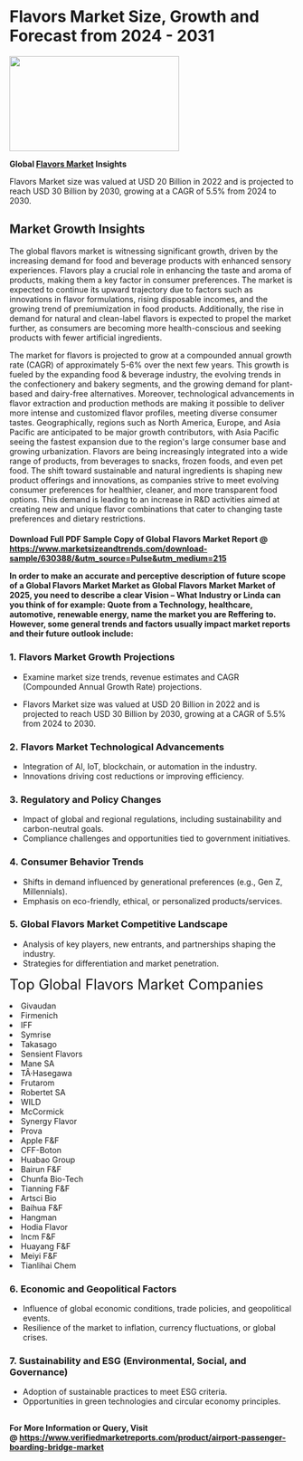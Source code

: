 <H1>Flavors Market Size, Growth and Forecast from 2024 - 2031</H1><img class="aligncenter size-medium wp-image-584254" src="https://thirdeyenews.in/wp-content/uploads/2024/09/Global-Market-Research-300x168.jpeg" alt="" width="300" height="168" /><p><strong>Global&nbsp;<a href="https://www.marketsizeandtrends.com/download-sample/630388/&amp;utm_source=Pulse&amp;utm_medium=215">Flavors Market</a> Insights</strong></p><p>Flavors Market size was valued at USD 20 Billion in 2022 and is projected to reach USD 30 Billion by 2030, growing at a CAGR of 5.5% from 2024 to 2030.</p><p><h2>Market Growth Insights</h2> <p>The global flavors market is witnessing significant growth, driven by the increasing demand for food and beverage products with enhanced sensory experiences. Flavors play a crucial role in enhancing the taste and aroma of products, making them a key factor in consumer preferences. The market is expected to continue its upward trajectory due to factors such as innovations in flavor formulations, rising disposable incomes, and the growing trend of premiumization in food products. Additionally, the rise in demand for natural and clean-label flavors is expected to propel the market further, as consumers are becoming more health-conscious and seeking products with fewer artificial ingredients.</p> <p><strong></strong></p> <p>The market for flavors is projected to grow at a compounded annual growth rate (CAGR) of approximately 5-6% over the next few years. This growth is fueled by the expanding food & beverage industry, the evolving trends in the confectionery and bakery segments, and the growing demand for plant-based and dairy-free alternatives. Moreover, technological advancements in flavor extraction and production methods are making it possible to deliver more intense and customized flavor profiles, meeting diverse consumer tastes. Geographically, regions such as North America, Europe, and Asia Pacific are anticipated to be major growth contributors, with Asia Pacific seeing the fastest expansion due to the region's large consumer base and growing urbanization. Flavors are being increasingly integrated into a wide range of products, from beverages to snacks, frozen foods, and even pet food. The shift toward sustainable and natural ingredients is shaping new product offerings and innovations, as companies strive to meet evolving consumer preferences for healthier, cleaner, and more transparent food options. This demand is leading to an increase in R&D activities aimed at creating new and unique flavor combinations that cater to changing taste preferences and dietary restrictions. <h4></p><p><span class=""><strong>Download Full PDF Sample Copy of Global Flavors Market Report</strong> @ <a href="https://www.marketsizeandtrends.com/download-sample/630388/&amp;utm_source=Pulse&amp;utm_medium=215" target="_blank">https://www.marketsizeandtrends.com/download-sample/630388/&amp;utm_source=Pulse&amp;utm_medium=215</a></span></p><p>In order to make an accurate and perceptive description of future scope of a Global&nbsp;Flavors Market Market as Global&nbsp;Flavors Market Market of 2025, you need to describe a clear Vision &ndash; What Industry or Linda can you think of for example: Quote from a Technology, healthcare, automotive, renewable energy, name the market you are Reffering to. However, some general trends and factors usually impact market reports and their future outlook include:</p><h3>1.&nbsp;<strong>Flavors Market Growth Projections</strong></h3><ul><li>Examine market size trends, revenue estimates and CAGR (Compounded Annual Growth Rate) projections.</li><li><p>Flavors Market size was valued at USD 20 Billion in 2022 and is projected to reach USD 30 Billion by 2030, growing at a CAGR of 5.5% from 2024 to 2030.</p></li></ul><h3>2.&nbsp;<strong>Flavors Market Technological Advancements</strong></h3><ul><li>Integration of AI, IoT, blockchain, or automation in the industry.</li><li>Innovations driving cost reductions or improving efficiency.</li></ul><h3>3.&nbsp;<strong>Regulatory and Policy Changes</strong></h3><ul><li>Impact of global and regional regulations, including sustainability and carbon-neutral goals.</li><li>Compliance challenges and opportunities tied to government initiatives.</li></ul><h3>4.&nbsp;<strong>Consumer Behavior Trends</strong></h3><ul><li>Shifts in demand influenced by generational preferences (e.g., Gen Z, Millennials).</li><li>Emphasis on eco-friendly, ethical, or personalized products/services.</li></ul><h3>5.&nbsp;<strong>Global Flavors Market Competitive Landscape</strong></h3><ul><li>Analysis of key players, new entrants, and partnerships shaping the industry.</li><li>Strategies for differentiation and market penetration.</li></ul><p data-pm-slice="1 1 []"><span style="color: inherit; font-family: inherit; font-size: 25px;">Top Global Flavors Market Companies</span></p><div class="" data-test-id=""><p><li> Givaudan</li><li> Firmenich</li><li> IFF</li><li> Symrise</li><li> Takasago</li><li> Sensient Flavors</li><li> Mane SA</li><li> TÂ·Hasegawa</li><li> Frutarom</li><li> Robertet SA</li><li> WILD</li><li> McCormick</li><li> Synergy Flavor</li><li> Prova</li><li> Apple F&F</li><li> CFF-Boton</li><li> Huabao Group</li><li> Bairun F&F</li><li> Chunfa Bio-Tech</li><li> Tianning F&F</li><li> Artsci Bio</li><li> Baihua F&F</li><li> Hangman</li><li> Hodia Flavor</li><li> Incm F&F</li><li> Huayang F&F</li><li> Meiyi F&F</li><li> Tianlihai Chem</li></p></div><h3>6.&nbsp;<strong>Economic and Geopolitical Factors</strong></h3><ul><li>Influence of global economic conditions, trade policies, and geopolitical events.</li><li>Resilience of the market to inflation, currency fluctuations, or global crises.</li></ul><h3>7.&nbsp;<strong>Sustainability and ESG (Environmental, Social, and Governance)</strong></h3><ul><li>Adoption of sustainable practices to meet ESG criteria.</li><li>Opportunities in green technologies and circular economy principles.</li></ul><h2><strong style="font-size: 14px;">For More Information or Query, Visit @&nbsp;</strong><a style="background-color: #ffffff; font-size: 14px;" href="https://www.marketsizeandtrends.com/report/flavors-market/" target="_blank">https://www.verifiedmarketreports.com/product/airport-passenger-boarding-bridge-market</a></h2>
